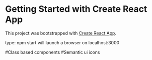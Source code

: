 # Getting Started with Create React App

This project was bootstrapped with [Create React App](https://github.com/facebook/create-react-app).

type: npm start 
will launch a browser on localhost:3000


#Class based components
#Semantic ui icons
